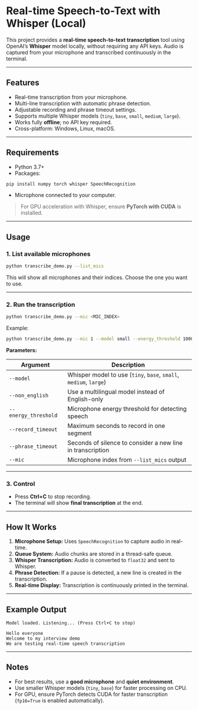 

# Real-time Speech-to-Text with Whisper (Local)

This project provides a **real-time speech-to-text transcription** tool using OpenAI’s **Whisper** model locally, without requiring any API keys. Audio is captured from your microphone and transcribed continuously in the terminal.

---

## **Features**

* Real-time transcription from your microphone.
* Multi-line transcription with automatic phrase detection.
* Adjustable recording and phrase timeout settings.
* Supports multiple Whisper models (`tiny`, `base`, `small`, `medium`, `large`).
* Works fully **offline**; no API key required.
* Cross-platform: Windows, Linux, macOS.

---

## **Requirements**

* Python 3.7+
* Packages:

```bash
pip install numpy torch whisper SpeechRecognition
```

* Microphone connected to your computer.

> For GPU acceleration with Whisper, ensure **PyTorch with CUDA** is installed.

---

## **Usage**

### 1. List available microphones

```bash
python transcribe_demo.py --list_mics
```

This will show all microphones and their indices. Choose the one you want to use.

---

### 2. Run the transcription

```bash
python transcribe_demo.py --mic <MIC_INDEX>
```

Example:

```bash
python transcribe_demo.py --mic 1 --model small --energy_threshold 1000 --record_timeout 2 --phrase_timeout 3
```

**Parameters:**

| Argument             | Description                                                       |
| -------------------- | ----------------------------------------------------------------- |
| `--model`            | Whisper model to use (`tiny`, `base`, `small`, `medium`, `large`) |
| `--non_english`      | Use a multilingual model instead of English-only                  |
| `--energy_threshold` | Microphone energy threshold for detecting speech                  |
| `--record_timeout`   | Maximum seconds to record in one segment                          |
| `--phrase_timeout`   | Seconds of silence to consider a new line in transcription        |
| `--mic`              | Microphone index from `--list_mics` output                        |

---

### 3. Control

* Press **Ctrl+C** to stop recording.
* The terminal will show **final transcription** at the end.

---

## **How It Works**

1. **Microphone Setup:** Uses `SpeechRecognition` to capture audio in real-time.
2. **Queue System:** Audio chunks are stored in a thread-safe queue.
3. **Whisper Transcription:** Audio is converted to `float32` and sent to Whisper.
4. **Phrase Detection:** If a pause is detected, a new line is created in the transcription.
5. **Real-time Display:** Transcription is continuously printed in the terminal.

---

## **Example Output**

```
Model loaded. Listening... (Press Ctrl+C to stop)

Hello everyone
Welcome to my interview demo
We are testing real-time speech transcription
```

---

## **Notes**

* For best results, use a **good microphone** and **quiet environment**.
* Use smaller Whisper models (`tiny`, `base`) for faster processing on CPU.
* For GPU, ensure PyTorch detects CUDA for faster transcription (`fp16=True` is enabled automatically).

